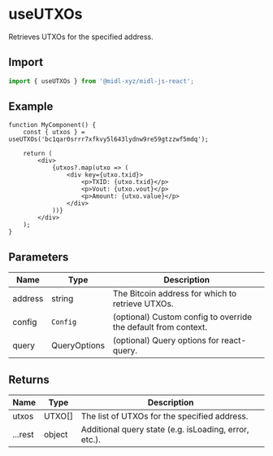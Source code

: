 # useUTXOs

Retrieves UTXOs for the specified address.

## Import

```ts
import { useUTXOs } from '@midl-xyz/midl-js-react';
```

## Example

```tsx
function MyComponent() {
    const { utxos } = useUTXOs('bc1qar0srrr7xfkvy5l643lydnw9re59gtzzwf5mdq');

    return (
        <div>
            {utxos?.map(utxo => (
                <div key={utxo.txid}>
                    <p>TXID: {utxo.txid}</p>
                    <p>Vout: {utxo.vout}</p>
                    <p>Amount: {utxo.value}</p>
                </div>
            ))}
        </div>
    );
}
```

## Parameters

| Name    | Type         | Description                                                    |
| ------- | ------------ | -------------------------------------------------------------- |
| address | string       | The Bitcoin address for which to retrieve UTXOs.               |
| config  | `Config`     | (optional) Custom config to override the default from context. |
| query   | QueryOptions | (optional) Query options for react-query.                      |

## Returns

| Name    | Type   | Description                                           |
| ------- | ------ | ----------------------------------------------------- |
| utxos   | UTXO[] | The list of UTXOs for the specified address.          |
| ...rest | object | Additional query state (e.g. isLoading, error, etc.). |